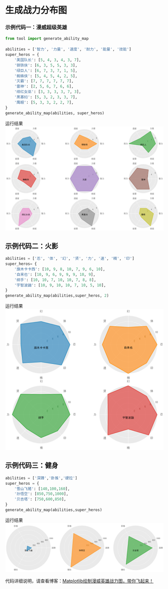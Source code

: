 # 生成战力分布图

### 示例代码一：漫威超级英雄
```python
from tool import generate_ability_map

abilities = ['智力', '力量', '速度', '耐力', '能量', '技能']
super_heros = {
    '美国队长': [5, 4, 3, 4, 3, 7],
    '钢铁侠': [6, 3, 5, 5, 3, 3],
    '绿巨人': [6, 7, 3, 7, 1, 5],
    '蜘蛛侠': [5, 4, 5, 4, 2, 5],
    '灭霸': [7, 7, 7, 7, 7, 7],
    '雷神': [2, 5, 6, 7, 6, 6],
    '绯红女巫': [3, 3, 3, 3, 7, 3],
    '黑寡妇': [5, 3, 2, 3, 3, 7],
    '鹰眼': [5, 3, 3, 2, 2, 7],
}
generate_ability_map(abilities, super_heros)
```
运行结果
![](.readme/super_heros.png)

## 示例代码二：火影
```python
abilities = ['忍', '体', '幻', '贤', '力', '速', '精', '印']
super_heros= {
    '旗木卡卡西': [10, 9, 8, 10, 7, 9, 6, 10],
    '自来也': [10, 9, 6, 9, 9, 9, 10, 9],
    '纲手': [10, 10, 7, 10, 10, 7, 8, 8],
    '宇智波鼬': [10, 9, 10, 10, 7, 10, 5, 10],
}
generate_ability_map(abilities,super_heros, 2)
```
运行结果
![](.readme/naruto.png)


## 示例代码三：健身
```python
abilities = ['深蹲','卧推','硬拉']
super_heros = {
    '雪山飞猪': [140,100,160],
    '孙悟空': [850,750,1000],
    '贝吉塔': [750,600,850],
}
generate_ability_map(abilities,super_heros)
```
运行结果
![](.readme/bodyBuilding.png)




代码详细说明，请查看博客：[Matplotlib绘制漫威英雄战力图，带你飞起来！](https://www.cnblogs.com/chenqionghe/p/12376528.html)